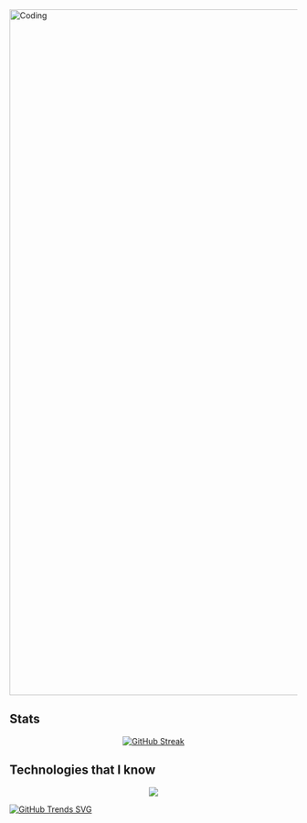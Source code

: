 <img align="center" alt="Coding" width="1200" src="https://i.ibb.co/Rbhd5mW/Your-paragraph-text.png"> 

## Stats
<p align="center">
<a href="https://git.io/streak-stats"><img src="https://github-readme-streak-stats.herokuapp.com?user=tanjib10&theme=shadow-purple&hide_border=true&card_width=600" alt="GitHub Streak" /></a>
</p>

## Technologies that I know
<p align="center">
  <a href="https://skillicons.dev">
    <img src="https://skillicons.dev/icons?i=css,firebase,git,github,html,js,tailwind,react,mongodb,vite" />
  </a>
</p>

[![GitHub Trends SVG](https://api.githubtrends.io/user/svg/tanjib10/langs)](https://githubtrends.io)
